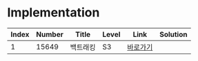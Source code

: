 # Implementation

| Index | Number | Title    | Level | Link                                              | Solution |
| ----- | ------ | -------- | ----- | ------------------------------------------------- | -------- |
| 1     | 15649  | 백트래킹 | S3    | [바로가기](https://www.acmicpc.net/problem/15649) |          |
